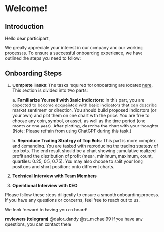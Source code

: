 # Welcome!

## Introduction

Hello dear participant,

We greatly appreciate your interest in our company and our working processes. To ensure a successful onboarding experience, we have outlined the steps you need to follow:

## Onboarding Steps

1. **Complete Tasks**: The tasks required for onboarding are located [here](task.ipynb). This section is divided into two parts:

    a. **Familiarize Yourself with Basic Indicators**: In this part, you are expected to become acquainted with basic indicators that can describe market sentiment or direction. You should build proposed indicators (or your own) and plot them on one chart with the price. You are free to choose any coin, symbol, or asset, as well as the time period (one month or one year). After plotting, describe the chart with your thoughts. (Note: Please refrain from using ChatGPT during this task.)

    b. **Reproduce Trading Strategy of Top Bots**: This part is more complex and demanding. You are tasked with reproducing the trading strategy of top bots. The end result should be a chart showing cumulative realized profit and the distribution of profit (mean, minimum, maximum, count, quartiles: 0.25, 0.5, 0.75). You may also choose to split your long positions and short positions onto different charts.

2. **Technical Interview with Team Members**

3. **Operational Interview with CEO**

Please follow these steps diligently to ensure a smooth onboarding process. If you have any questions or concerns, feel free to reach out to us.

We look forward to having you on board!

**reviewers (telegram)**
@dalor_dandy @st_michael99
If you have any questions, you can contact them
